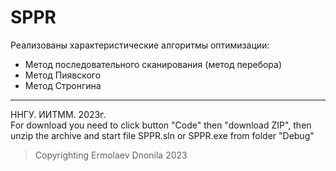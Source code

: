 # SPPR    

Реализованы характеристические алгоритмы оптимизации:  
+ Метод последовательного сканирования (метод перебора)  
+ Метод Пиявского  
+ Метод Стронгина  
____
ННГУ. ИИТММ. 2023г.  
For download you need to click button "Code" then "download ZIP", then unzip the archive and start file SPPR.sln or SPPR.exe from folder "Debug"


>Copyrighting Ermolaev Dnonila 2023
